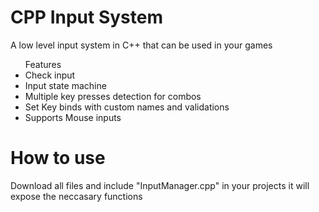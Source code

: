 <h1>CPP Input System</h1>
<p>A low level input system in C++ that can be used in your games</p>
<ul>Features
  <li>Check input</li>
  <li>Input state machine</li>
  <li>Multiple key presses detection for combos</li>
  <li>Set Key binds with custom names and validations</li>
  <li>Supports Mouse inputs</li>
</ul>

<h1>How to use</h1>
Download all files and include "InputManager.cpp" in your projects it will expose the neccasary functions
